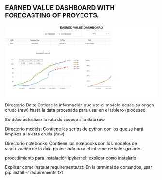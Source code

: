 ## EARNED VALUE DASHBOARD WITH FORECASTING OF PROYECTS.

![Render web server for dashboard](readme.png)


Directorio Data: Cotiene la información que usa el modelo desde su origen crudo (raw) hasta la data procesada para usar en el tablero (procesed)

Se debe actualizar la ruta de acceso a la data raw

Directorio models: Contiene los scrips de python con los que se hará limpieza a la data cruda (raw)

Directorio notebooks: Contiene los notebooks con los modelos de visualización de la data proicesada para el informe de valor ganado.

procedimiento para instalación ipykernel: explicar como instalarlo

Explicar como instalar requirements.txt: En la terminal de comandos, usar pip install -r requirements.txt
